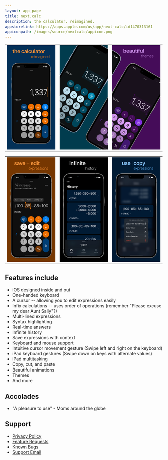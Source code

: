 ```yaml
---
layout: app_page
title: next.calc
description: the calculator. reimagined.
appstorelink: https://apps.apple.com/us/app/next-calc/id1470313161
appiconpath: /images/source/nextcalc/appicon.png
---
```


|      |     |     |
| --------|---------|-------|
| ![](images/source/nextcalc/1.jpg)  | ![](images/source/nextcalc/2.jpg)    | ![](images/source/nextcalc/3.jpg)    |

|      |     |     |
| --------|---------|-------|
| ![](images/source/nextcalc/4.jpg)    | ![](images/source/nextcalc/5.jpg)   | ![](images/source/nextcalc/6.jpg)    |



## Features include
- iOS designed inside and out
- One-handed keyboard
- A cursor -- allowing you to edit expressions easily
- Infix calculations -- uses order of operations (remember "Please excuse my dear Aunt Sally"?)
- Multi-lined expressions
- Syntax highlighting
- Real-time answers
- Infinite history
- Save expressions with context
- Keyboard and mouse support
- Intuitive cursor movement gesture (Swipe left and right on the keyboard)
- iPad keyboard gestures (Swipe down on keys with alternate values)
- iPad multitasking
- Copy, cut, and paste
- Beautiful animations
- Themes
- And more

## Accolades 
- "A pleasure to use" - Moms around the globe 

## Support
- [Privacy Policy](https://jangelsb.github.io/calc/privacy)
- [Feature Requests](https://github.com/jangelsb/next.calc-issues/issues?q=is%3Aopen+is%3Aissue+label%3Aenhancement+sort%3Areactions-%2B1-desc)
- [Known Bugs](https://github.com/jangelsb/next.calc-issues/issues?q=is%3Aopen+is%3Aissue+label%3Abug+sort%3Areactions-%2B1-desc)
- <a href="mailto:nextcalc.feedback@gmail@@com?subject=next.calc support website"
   onmouseover="this.href=this.href.replace('@@','.')">
   Support Email
</a>